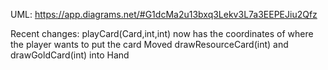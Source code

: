 UML: https://app.diagrams.net/#G1dcMa2u13bxq3Lekv3L7a3EEPEJiu2Qfz

Recent changes:
    playCard(Card,int,int) now has the coordinates of where the player wants to put the card
    Moved drawResourceCard(int) and drawGoldCard(int) into Hand